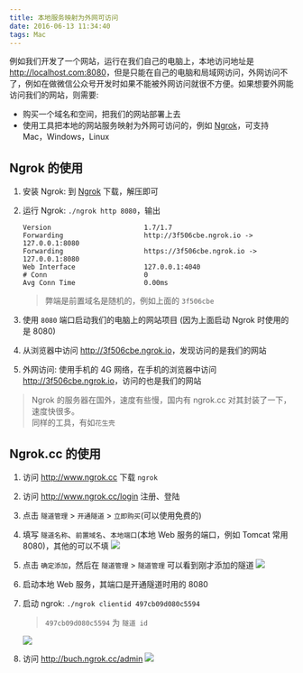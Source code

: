 ```yaml
---
title: 本地服务映射为外网可访问
date: 2016-06-13 11:34:40
tags: Mac
---
```


例如我们开发了一个网站，运行在我们自己的电脑上，本地访问地址是 <http://localhost.com:8080>，但是只能在自己的电脑和局域网访问，外网访问不了，例如在做微信公众号开发时如果不能被外网访问就很不方便。如果想要外网能访问我们的网站，则需要:

* 购买一个域名和空间，把我们的网站部署上去
* 使用工具把本地的网站服务映射为外网可访问的，例如 [Ngrok](https://ngrok.com)，可支持 Mac，Windows，Linux

<!--more-->

## Ngrok 的使用
1. 安装 Ngrok: 到 [Ngrok](https://ngrok.com) 下载，解压即可
2. 运行 Ngrok: `./ngrok http 8080`，输出

    ```
    Version                       1.7/1.7                                                                                                                                             
    Forwarding                    http://3f506cbe.ngrok.io -> 127.0.0.1:8080                                                                                                             
    Forwarding                    https://3f506cbe.ngrok.io -> 127.0.0.1:8080                                                                                                            
    Web Interface                 127.0.0.1:4040                                                                                                                                      
    # Conn                        0                                                                                                                                                   
    Avg Conn Time                 0.00ms
    ```
    > 弊端是前置域名是随机的，例如上面的 `3f506cbe`

3. 使用 `8080` 端口启动我们的电脑上的网站项目 (因为上面启动 Ngrok 时使用的是 8080)
4. 从浏览器中访问 <http://3f506cbe.ngrok.io>，发现访问的是我们的网站
5. 外网访问: 使用手机的 4G 网络，在手机的浏览器中访问 <http://3f506cbe.ngrok.io>，访问的也是我们的网站

> Ngrok 的服务器在国外，速度有些慢，国内有 ngrok.cc 对其封装了一下，速度快很多。  
> 同样的工具，有如`花生壳`

## Ngrok.cc 的使用
1. 访问 <http://www.ngrok.cc> 下载 `ngrok`
2. 访问 <http://www.ngrok.cc/login> 注册、登陆
3. 点击 `隧道管理` > `开通隧道` > `立即购买`(可以使用免费的)
4. 填写 `隧道名称`、`前置域名`、`本地端口`(本地 Web 服务的端口，例如 Tomcat 常用 8080)，其他的可以不填
![](/img/mac/ngrok-1.png)
5. 点击 `确定添加`，然后在 `隧道管理` > `隧道管理` 可以看到刚才添加的隧道
![](/img/mac/ngrok-2.png)
6. 启动本地 Web 服务，其端口是开通隧道时用的 8080
7. 启动 ngrok: `./ngrok clientid 497cb09d080c5594`

    > `497cb09d080c5594` 为 `隧道 id`

    ![](/img/mac/ngrok-3.png)
8. 访问 <http://buch.ngrok.cc/admin>
    ![](/img/mac/ngrok-4.png)




